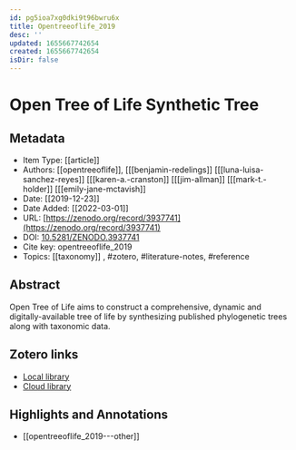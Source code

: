 ```yaml
---
id: pg5ioa7xg0dki9t96bwru6x
title: Opentreeoflife_2019
desc: ''
updated: 1655667742654
created: 1655667742654
isDir: false
---
```

# Open Tree of Life Synthetic Tree

## Metadata

* Item Type: [[article]]
* Authors: [[opentreeoflife]], [[[benjamin-redelings]] [[[luna-luisa-sanchez-reyes]] [[[karen-a.-cranston]] [[[jim-allman]] [[[mark-t.-holder]] [[[emily-jane-mctavish]]
* Date: [[2019-12-23]]
* Date Added: [[2022-03-01]]
* URL: [https://zenodo.org/record/3937741](https://zenodo.org/record/3937741)
* DOI: [10.5281/ZENODO.3937741](https://doi.org/10.5281/ZENODO.3937741)
* Cite key: opentreeoflife_2019
* Topics: [[taxonomy]]
, #zotero, #literature-notes, #reference

## Abstract

Open Tree of Life aims to construct a comprehensive, dynamic and digitally-available tree of life by synthesizing published phylogenetic trees along with taxonomic data.


##  Zotero links
* [Local library](zotero://select/items/3_UIVVJUSV)
* [Cloud library](http://zotero.org/groups/4613367/items/UIVVJUSV)

## Highlights and Annotations

- [[opentreeoflife_2019---other]]
